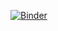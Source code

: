 [![Binder](https://mybinder.org/badge_logo.svg)](https://mybinder.org/v2/gh/William-Pong/python/main)
